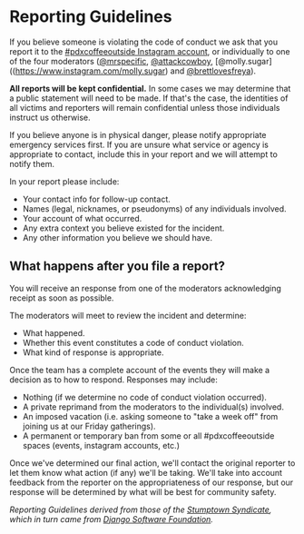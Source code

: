 # Reporting Guidelines

If you believe someone is violating the code of conduct we ask that you report it to the [#pdxcoffeeoutside Instagram account](https://www.instagram.com/pdxcoffeeoutside/), or individually to one of the four moderators ([@mrspecific](https://www.instagram.com/mrspecific), [@attackcowboy](https://www.instagram.com/attackcowboy/), [@molly.sugar]((https://www.instagram.com/molly.sugar) and [@brettlovesfreya](https://www.instagram.com/brettlovesfreya)). 

**All reports will be kept confidential.** In some cases we may determine that a public statement will need to be made. If that's the case, the identities of all victims and reporters will remain confidential unless those individuals instruct us otherwise.

If you believe anyone is in physical danger, please notify appropriate emergency services first. If you are unsure what service or agency is appropriate to contact, include this in your report and we will attempt to notify them.

In your report please include:

* Your contact info for follow-up contact.
* Names (legal, nicknames, or pseudonyms) of any individuals involved.
* Your account of what occurred. 
* Any extra context you believe existed for the incident.
* Any other information you believe we should have.

## What happens after you file a report?

You will receive an response from one of the moderators acknowledging receipt as soon as possible.

The moderators will meet to review the incident and determine:

* What happened.
* Whether this event constitutes a code of conduct violation.
* What kind of response is appropriate.


Once the team has a complete account of the events they will make a decision as to how to respond. Responses may include:

* Nothing (if we determine no code of conduct violation occurred).
* A private reprimand from the moderators to the individual(s) involved.
* An imposed vacation (i.e. asking someone to "take a week off" from joining us at our Friday gatherings).
* A permanent or temporary ban from some or all #pdxcoffeeoutside spaces (events, instagram accounts, etc.)


Once we've determined our final action, we'll contact the original reporter to let them know what action (if any) we'll be taking. We'll take into account feedback from the reporter on the appropriateness of our response, but our response will be determined by what will be best for community safety.

_Reporting Guidelines derived from those of the [Stumptown Syndicate](http://stumptownsyndicate.org), which in turn came from [Django Software Foundation](https://www.djangoproject.com/conduct/reporting/)._
